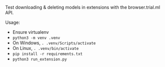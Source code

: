 Test downloading & deleting models in extensions with the browser.trial.ml API.

Usage:
  * Ensure virtualenv
  * `python3 -m venv .venv`
  * On Windows, `. .venv/Scripts/activate`
  * On Linux, `. .venv/bin/activate`
  * `pip install -r requirements.txt`
  * `python3 run_extension.py`
